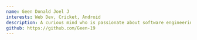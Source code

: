 ```yaml
---
name: Geen Donald Joel J
interests: Web Dev, Cricket, Android
description: A curious mind who is passionate about software engineering, who enjoys coding
github: https://github.com/Geen-19
---
```

